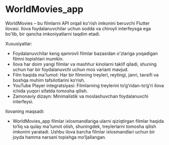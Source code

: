 # WorldMovies_app
WorldMovies – bu filmlarni API orqali ko'rish imkonini beruvchi Flutter ilovasi. Ilova foydalanuvchilar uchun sodda va chiroyli interfeysga ega bo'lib, bir qancha imkoniyatlarni taqdim etadi.

Xususiyatlar:
  - Foydalanuvchilar keng qamrovli filmlar bazasidan o'zlariga yoqadigan filmni topishlari mumkin.
  - Ilova har doim yangi filmlar va mashhur kinolarni taklif qiladi, shuning uchun har bir foydalanuvchi uchun mos variant mavjud.
  - Film haqida ma'lumot: Har bir filmning treyleri, reytingi, janri, tavsifi va boshqa muhim tafsilotlarini ko‘rish.
  - YouTube Player integratsiyasi: Filmlarning treylerini to‘g‘ridan-to‘g‘ri ilova ichida yuqori sifatda tomosha qilish.
  - Zamonaviy dizayn: Minimalistik va moslashuvchan foydalanuvchi interfeysi.

Ilovaning maqsadi:
  - WorldMovies_app filmlar ixlosmandlariga ularni qiziqtirgan filmlar haqida to‘liq va qulay ma'lumot olish, shuningdek, treylerlarni tomosha qilish imkonini yaratadi. Ushbu ilova barcha filmlar ixlosmandlari uchun bir joyda hamma narsani topishga mo‘ljallangan.
